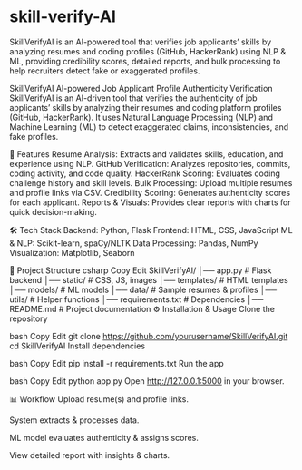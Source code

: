 # skill-verify-AI
SkillVerifyAI is an AI-powered tool that verifies job applicants’ skills by analyzing resumes and coding profiles (GitHub, HackerRank) using NLP &amp; ML, providing credibility scores, detailed reports, and bulk processing to help recruiters detect fake or exaggerated profiles.

SkillVerifyAI
AI-powered Job Applicant Profile Authenticity Verification
SkillVerifyAI is an AI-driven tool that verifies the authenticity of job applicants’ skills by analyzing their resumes and coding platform profiles (GitHub, HackerRank). It uses Natural Language Processing (NLP) and Machine Learning (ML) to detect exaggerated claims, inconsistencies, and fake profiles.

🚀 Features
Resume Analysis: Extracts and validates skills, education, and experience using NLP.
GitHub Verification: Analyzes repositories, commits, coding activity, and code quality.
HackerRank Scoring: Evaluates coding challenge history and skill levels.
Bulk Processing: Upload multiple resumes and profile links via CSV.
Credibility Scoring: Generates authenticity scores for each applicant.
Reports & Visuals: Provides clear reports with charts for quick decision-making.

🛠 Tech Stack
Backend: Python, Flask
Frontend: HTML, CSS, JavaScript
ML & NLP: Scikit-learn, spaCy/NLTK
Data Processing: Pandas, NumPy
Visualization: Matplotlib, Seaborn

📂 Project Structure
csharp
Copy
Edit
SkillVerifyAI/
│── app.py                # Flask backend
│── static/               # CSS, JS, images
│── templates/            # HTML templates
│── models/               # ML models
│── data/                 # Sample resumes & profiles
│── utils/                # Helper functions
│── requirements.txt      # Dependencies
│── README.md             # Project documentation
⚙️ Installation & Usage
Clone the repository

bash
Copy
Edit
git clone https://github.com/yourusername/SkillVerifyAI.git
cd SkillVerifyAI
Install dependencies

bash
Copy
Edit
pip install -r requirements.txt
Run the app

bash
Copy
Edit
python app.py
Open http://127.0.0.1:5000 in your browser.

📊 Workflow
Upload resume(s) and profile links.

System extracts & processes data.

ML model evaluates authenticity & assigns scores.

View detailed report with insights & charts.
